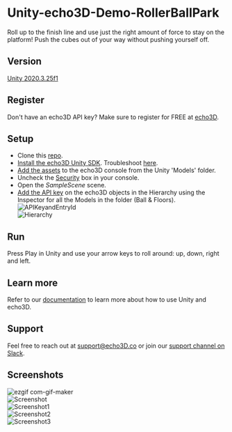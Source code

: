 # Unity-echo3D-Demo-RollerBallPark
Roll up to the finish line and use just the right amount of force to stay on the platform! Push the cubes out of your way without pushing yourself off.

## Version
[Unity 2020.3.25f1](https://unity3d.com/get-unity/download/archive)

## Register
Don't have an echo3D API key? Make sure to register for FREE at [echo3D](https://console.echo3D.co/#/auth/register).

## Setup
* Clone this [repo](https://github.com/echo3Dco/Unity-echo3D-Demo-RollerBallPark).
* [Install the echo3D Unity SDK](https://docs.echo3D.co/unity/installation). Troubleshoot [here](https://medium.com/r/?url=https%3A%2F%2Fdocs.echo3d.co%2Funity%2Ftroubleshooting%23im-getting-a-newtonsoft.json.dll-error-in-unity).
* [Add the assets](https://docs.echo3D.co/quickstart/add-a-3d-model) to the echo3D console from the Unity 'Models' folder.
* Uncheck the [Security](https://docs.echo3d.co/web-console/deliver-pages/security-page) box in your console.
* Open the _SampleScene_ scene.
* [Add the API key](https://docs.echo3D.co/unity/using-the-sdk) on the echo3D objects in the Hierarchy using the Inspector for all the Models in the folder (Ball & Floors). <br>
![APIKeyandEntryId](https://user-images.githubusercontent.com/99516371/182944174-b24d92dc-28da-4afe-b98c-5a9a0f8b0ae7.png) <br>
![Hierarchy](https://user-images.githubusercontent.com/99516371/176975148-ccec86c5-c322-41f9-9cbb-509e1a613e2a.png)

## Run
Press Play in Unity and use your arrow keys to roll around: up, down, right and left.

## Learn more
Refer to our [documentation](https://docs.echo3D.co/unity/) to learn more about how to use Unity and echo3D.

## Support
Feel free to reach out at [support@echo3D.co](mailto:support@echo3D.co) or join our [support channel on Slack](https://go.echo3D.co/join). 

## Screenshots
![ezgif com-gif-maker](https://user-images.githubusercontent.com/99516371/182938828-236a8939-b440-4f8b-a860-3988283e7120.gif)<br>
![Screenshot](https://user-images.githubusercontent.com/99516371/182938841-dd4fc606-6923-42e9-b80b-958d19170fea.png)<br>
![Screenshot1](https://user-images.githubusercontent.com/99516371/182938842-cdbeedd5-117d-4666-a8dc-461992854e99.png)<br>
![Screenshot2](https://user-images.githubusercontent.com/99516371/182938837-a0dcff03-4130-46fe-970a-15d46c466602.png)<br>
![Screenshot3](https://user-images.githubusercontent.com/99516371/182938839-e2e2fe4e-4152-47be-a2ba-b38240bb409f.png)

